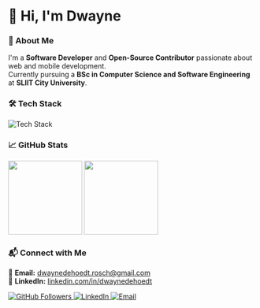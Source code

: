 # 👋 Hi, I'm Dwayne

### 🚀 About Me  
I'm a **Software Developer** and **Open-Source Contributor** passionate about web and mobile development.  
Currently pursuing a **BSc in Computer Science and Software Engineering** at **SLIIT City University**.  

### 🛠 Tech Stack  
<p>
  <img src="https://skillicons.dev/icons?i=html,css,js,react,php,mysql,kotlin,firebase,git,github,figma" alt="Tech Stack" />
</p>

### 📈 GitHub Stats  
<p>
<img src="https://github-readme-stats.vercel.app/api?username=rdwaynedehoedt&show_icons=true&theme=dark&hide=contribs,prs" height="150" />
  <img src="https://github-readme-stats.vercel.app/api/top-langs/?username=rdwaynedehoedt&layout=compact&theme=dark" height="150" />
</p>

### 📬 Connect with Me  
📧 **Email:** [dwaynedehoedt.rosch@gmail.com](mailto:dwaynedehoedt.rosch@gmail.com)  
🔗 **LinkedIn:** [linkedin.com/in/dwaynedehoedt](https://www.linkedin.com/in/dwaynedehoedt/)  

<p>
  <a href="https://github.com/rdwaynedehoedt">
    <img src="https://img.shields.io/github/followers/rdwaynedehoedt?label=Followers&style=social" alt="GitHub Followers">
  </a>
  <a href="https://www.linkedin.com/in/dwaynedehoedt/">
    <img src="https://img.shields.io/badge/-LinkedIn-blue?style=flat&logo=Linkedin&logoColor=white" alt="LinkedIn">
  </a>
  <a href="mailto:dwaynedehoedt.rosch@gmail.com">
    <img src="https://img.shields.io/badge/-Email-c14438?style=flat&logo=Gmail&logoColor=white" alt="Email">
  </a>
</p>
